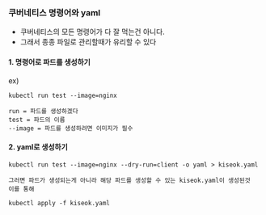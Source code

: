 ### 쿠버네티스 명령어와 yaml
- 쿠버네티스의 모든 명령어가 다 잘 먹는건 아니다.
- 그래서 종종 파일로 관리할때가 유리할 수 있다

#### 1. 명령어로 파드를 생성하기
ex)
```
kubectl run test --image=nginx

run = 파드를 생성하겠다
test = 파드의 이름
--image = 파드를 생성하려면 이미지가 필수
```

#### 2. yaml로 생성하기
```
kubectl run test --image=nginx --dry-run=client -o yaml > kiseok.yaml

그러면 파드가 생성되는게 아니라 해당 파드를 생성할 수 있는 kiseok.yaml이 생성된것
이를 통해

kubectl apply -f kiseok.yaml
```












